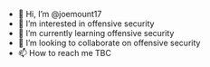 - 👋 Hi, I’m @joemount17
- 👀 I’m interested in offensive security
- 🌱 I’m currently learning offensive security
- 💞️ I’m looking to collaborate on offensive security
- 📫 How to reach me TBC

<!---
joemount17/joemount17 is a ✨ special ✨ repository because its `README.md` (this file) appears on your GitHub profile.
You can click the Preview link to take a look at your changes.
--->
